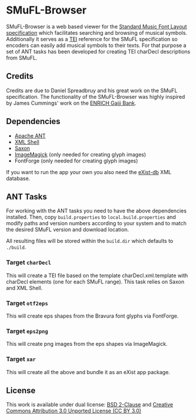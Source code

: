 SMuFL-Browser
================

SMuFL-Browser is a web based viewer for the [Standard Music Font Layout specification](http://www.smufl.org) which facilitates searching and browsing of musical symbols. Additionally it serves as a [TEI](http://www.tei-c.org) reference for the SMuFL specification so encoders can easily add musical symbols to their texts. For that purpose a set of ANT tasks has been developed for creating TEI charDecl descriptions from SMuFL.


Credits
-------
Credits are due to Daniel Spreadbruy and his great work on the SMuFL specification. 
The functionality of the SMuFL-Browser was highly inspired by James Cummings' work on the [ENRICH Gaiji Bank](http://www.manuscriptorium.com/apps/gbank/).


Dependencies
-----------

* [Apache ANT](http://ant.apache.org)
* [XML Shell](http://www.xmlsh.org/HomePage)
* [Saxon](http://www.saxonica.com)
* [ImageMagick](http://www.imagemagick.org) (only needed for creating glyph images)
* FontForge (only needed for creating glyph images)

If you want to run the app your own you also need the [eXist-db](http://exist-db.org) XML database.




ANT Tasks
---------

For working with the ANT tasks you need to have the above dependencies installed. Then, copy `build.properties` to `local.build.properties` and modify paths and version numbers according to your system and to match the desired SMuFL version and download location.

All resulting files will be stored within the `build.dir` which defaults to `./build`.

### Target `charDecl`

This will create a TEI file based on the template charDecl.xml.template with charDecl elements (one for each SMuFL range). This task relies on Saxon and XML Shell.

### Target `otf2eps`

This will create eps shapes from the Bravura font glyphs via FontForge.

### Target `eps2png`

This will create png images from the eps shapes via ImageMagick.

### Target `xar`

This will create all the above and bundle it as an eXist app package.

License
-------

This work is available under dual license: [BSD 2-Clause](http://opensource.org/licenses/BSD-2-Clause) and [Creative Commons Attribution 3.0 Unported License (CC BY 3.0)](http://creativecommons.org/licenses/by/3.0/)